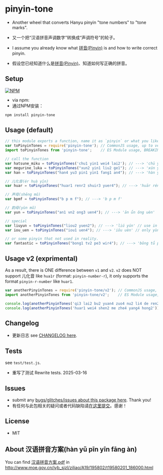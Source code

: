# pinyin-tone

* Another wheel that converts Hanyu pinyin "tone numbers" to "tone marks".
* 又一个把“汉语拼音声调数字”转换成“声调符号”的轮子。

* I assume you already know what [拼音(Pinyin)](https://en.wikipedia.org/wiki/Pinyin) is and how to write correct pinyin.
* 假设您已经知道什么是[拼音(Pinyin)](https://en.wikipedia.org/wiki/Pinyin)、知道如何写正确的拼音。

## Setup

[![NPM](https://nodei.co/npm/pinyin-tone.png)](https://nodei.co/npm/pinyin-tone/)

* via npm:
* 通过NPM安装：

```bash
npm install pinyin-tone
```

## Usage (default)

```javascript
// this module exports a function, name it as `pinyin` or what you like.
var toPinyinTones = require('pinyin-tone'); // CommonJS usage, up to version 2.2.7
import toPinyinTones from 'pinyin-tone';    // ES Module usage, BREAKING CHANGE from version 2.3.0

// call the function
var hatsune_miku = toPinyinTones('chu1 yin1 wei4 lai2'); // ---> 'chū yīn wèi lái'
var megurine_luka = toPinyinTones("xun2 yin1 liu2 ge1"); // ---> 'xún yīn liú gē'
var han = toPinyinTones("han4 yu3 pin1 yin1 fang1 an4"); // ---> 'hàn yǔ pīn yīn fāng àn'

// 儿化音(ér huà yīn)
var huar = toPinyinTones("huar1 renr2 shuir3 yuer4"); // ---> 'huār rénr shuǐr yuèr'

// 声母(shēng mǔ)
var bpmf = toPinyinTones("b p m f"); // ---> 'b p m f'

// 韵母(yùn mǔ)
var yun = toPinyinTones("an1 vn2 ong3 uen4"); // ---> 'ān ǘn ǒng uèn'

// special
var liuyun = toPinyinTones("liou2 yuen2"); // ---> 'liú yún' // use in reality
var iou_uen = toPinyinTones("iou1 uen4"); // ---> 'iōu uèn' // only yùn mǔ

// or some pinyin that not used in reality.
var fantastic = toPinyinTones("bong1 tv2 pe3 wir4"); // ---> 'bōng tǘ pě wìr'
```

## Usage v2 (exprimental)

As a result, there is ONE difference between `v1` and `v2`. `v2` does NOT support 儿化音 like `hua1r` (format: `pinyin-number-r`), it only supports the format `pinyin-r-number` like `huar1`.

```javascript
var anotherPinyinTones = require('pinyin-tone/v2'); // CommonJS usage, up to version 2.2.7
import anotherPinyinTones from 'pinyin-tone/v2';    // ES Module usage, BREAKING CHANGE from version 2.3.0

console.log(anotherPinyinTones('qi3 lai2 bu2 yuan4 zuo4 nu2 li4 de ren2 men')); // --> 'qǐ lái bú yuàn zuò nú lì de rén men'
console.log(anotherPinyinTones('huar1 wei4 shen2 me zhe4 yang4 hong2')); // --> 'huār wèi shén me zhè yàng hóng'
```

## Changelog

* 更新日志 see [CHANGELOG here](https://github.com/mrchenguozheng/pinyin-tone/blob/master/CHANGELOG.md).

## Tests

see `test/test.js`.

* 重写了测试 Rewrite tests. 2025-03-16

## Issues

* submit any [bugs/glitches/issues about this package here](https://github.com/mrchenguozheng/pinyin-tone/issues). Thank you!
* 有任何与此包相关的疑问或者代码缺陷请[在这里提交](https://github.com/mrchenguozheng/pinyin-tone/issues)。感谢！

## License

* MIT

## About 汉语拼音方案(hàn yǔ pīn yīn fāng àn)

You can find [汉语拼音方案.pdf] in <http://www.moe.gov.cn/jyb_sjzl/ziliao/A19/195802/t19580201_186000.html>

[汉语拼音方案.pdf]:http://www.moe.gov.cn/ewebeditor/uploadfile/2015/03/02/20150302165814246.pdf
